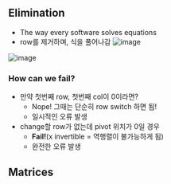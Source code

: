 ## Elimination
- The way every software solves equations
- row를 제거하며, 식을 풀어나감
![image](https://github.com/user-attachments/assets/834c1889-2144-4568-9204-ba3464bfa8eb)

![image](https://github.com/user-attachments/assets/ca8f3d28-f277-462d-b1e0-014998572b99)

  ### How can we fail?
  - 만약 첫번째 row, 첫번째 col이 0이라면?
    - Nope! 그때는 단순히 row switch 하면 됨!
    - 일시적인 오류 발생
  - change할 row가 없는데 pivot 위치가 0일 경우
    - **Fail!**(x invertible = 역행렬이 불가능하게 됨)
    - 완전한 오류 발생
  
## Matrices

